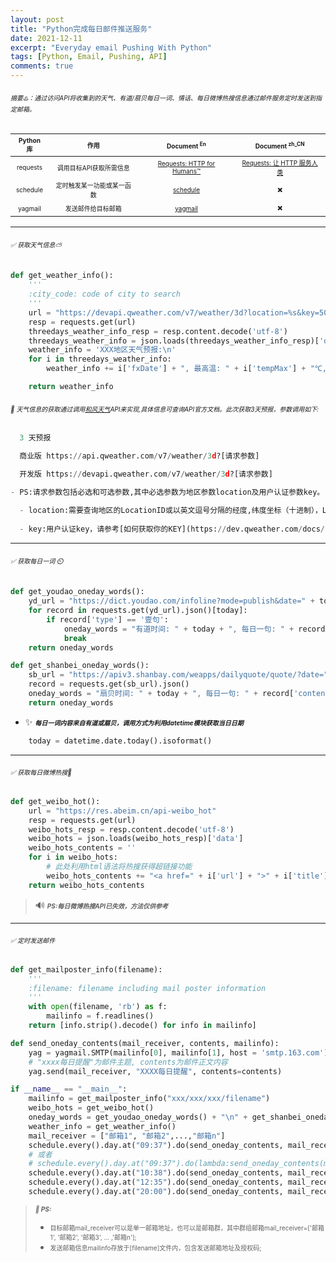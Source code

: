 ```yaml
---
layout: post
title: "Python完成每日邮件推送服务"
date: 2021-12-11
excerpt: "Everyday email Pushing With Python"
tags: [Python, Email, Pushing, API]
comments: true
---
```


###### <font size=1>摘要♨️：通过访问API将收集到的天气、有道/扇贝每日一词、情话、每日微博热搜信息通过邮件服务定时发送到指定邮箱。</font>

|<font size=1>Python库</font>|<font size=1>作用</font>|<font size=1>Document<sup> En</sup></font>|<font size=1>Document<sup> zh_CN</sup></font>|
|:----:|:----:|:----:|:----:|
|<font size=1>requests</font>|<font size=1>调用目标API获取所需信息</font>|<font size=1>[Requests: HTTP for Humans™](https://docs.python-requests.org/en/latest/)</font>|<font size=1>[Requests: 让 HTTP 服务人类](https://docs.python-requests.org/zh_CN/latest/)</font>|
|<font size=1>schedule</font>|<font size=1>定时触发某一功能或某一函数</font>|<font size=1>[schedule](https://schedule.readthedocs.io/en/stable/)</font>|<font size=1>:heavy_multiplication_x:</font>|
|<font size=1>yagmail</font>|<font size=1>发送邮件给目标邮箱</font>|<font size=1>[yagmail](https://yagmail.readthedocs.io/en/latest/)</font>|<font size=1>:heavy_multiplication_x:</font>|

---

###### <font size=1>✅ 获取天气信息⛅</font>

```Python
def get_weather_info():
    '''
    :city_code: code of city to search
    '''
    url = "https://devapi.qweather.com/v7/weather/3d?location=%s&key=503f78630621427086cf1f77f612f2f9" % city_code
    resp = requests.get(url)
    threedays_weather_info_resp = resp.content.decode('utf-8')
    threedays_weather_info = json.loads(threedays_weather_info_resp)['daily']
    weather_info = 'XXX地区天气预报:\n'
    for i in threedays_weather_info:
        weather_info += i['fxDate'] + ", 最高温: " + i['tempMax'] + "℃, 最低温: " + i['tempMin'] + "℃, 白天天气: " + i['textDay'] + ", 晚间天气: " + i['textNight'] + ", 白天风力: " + i['windScaleDay'] + "级, 晚上风力: " + i['windScaleNight'] + "级\n"

    return weather_info
```

###### <font size=1>:pushpin: 天气信息的获取通过调用[和风天气](https://dev.qweather.com/)API来实现,具体信息可查询API官方文档。此次获取3天预报，参数调用如下:</font>

```Python
  3 天预报

  商业版 https://api.qweather.com/v7/weather/3d?[请求参数]

  开发版 https://devapi.qweather.com/v7/weather/3d?[请求参数]

- PS:请求参数包括必选和可选参数,其中必选参数为地区参数location及用户认证参数key。
  
  - location:需要查询地区的LocationID或以英文逗号分隔的经度,纬度坐标（十进制），LocationID可通过城市搜索服务获取。例如 location=101010100 或 location=116.41,39.92；
  
  - key:用户认证key，请参考[如何获取你的KEY](https://dev.qweather.com/docs/resource/get-key/)。支持数字签名方式进行认证。例如 key=123456789ABC
```

---

###### <font size=1>✅ 获取每日一词 ⏲️</font>

```Python
def get_youdao_oneday_words():
    yd_url = "https://dict.youdao.com/infoline?mode=publish&date=" + today + "&update=auto&apiversion=5.0"
    for record in requests.get(yd_url).json()[today]:
        if record['type'] == '壹句':
            oneday_words = "有道时间: " + today + ", 每日一句: " + record['title'] + ", 翻译: " + record['summary']
            break
    return oneday_words

def get_shanbei_oneday_words():
    sb_url = "https://apiv3.shanbay.com/weapps/dailyquote/quote/?date=" + today
    record = requests.get(sb_url).json()
    oneday_words = "扇贝时间: " + today + ", 每日一句: " + record['content'] + ", 翻译: " + record['translation']
    return oneday_words
```

- :sparkles: <font size=1>***每日一词内容来自有道或扇贝，调用方式为利用datetime模块获取当日日期***</font>

```Python
    today = datetime.date.today().isoformat()
```

---

###### <font size=1>✅ 获取每日微博热搜:loudspeaker:</font>

```Python
def get_weibo_hot():
    url = "https://res.abeim.cn/api-weibo_hot"
    resp = requests.get(url)
    weibo_hots_resp = resp.content.decode('utf-8')
    weibo_hots = json.loads(weibo_hots_resp)['data']
    weibo_hots_contents = ''
    for i in weibo_hots:
        # 此处利用html语法将热搜获得超链接功能
        weibo_hots_contents += "<a href=" + i['url'] + ">" + i['title'] + "</a>, 热搜指数: " + str(i['hot']) + "\n"
    return weibo_hots_contents
```

>:loud_sound: <font size=1>***PS:每日微博热搜API已失效，方法仅供参考***</font>

***
###### <font size=1>✅ 定时发送邮件</font>

```Python
def get_mailposter_info(filename):
    '''
    :filename: filename including mail poster information
    '''
    with open(filename, 'rb') as f:
        mailinfo = f.readlines()
    return [info.strip().decode() for info in mailinfo]

def send_oneday_contents(mail_receiver, contents, mailinfo):
    yag = yagmail.SMTP(mailinfo[0], mailinfo[1], host = 'smtp.163.com')
    # "xxxx每日提醒"为邮件主题, contents为邮件正文内容
    yag.send(mail_receiver, "XXXX每日提醒", contents=contents)

if __name__ == "__main__":
    mailinfo = get_mailposter_info("xxx/xxx/xxx/filename")
    weibo_hots = get_weibo_hot()
    oneday_words = get_youdao_oneday_words() + "\n" + get_shanbei_oneday_words()
    weather_info = get_weather_info()
    mail_receiver = ["邮箱1", "邮箱2",...,"邮箱n"]
    schedule.every().day.at("09:37").do(send_oneday_contents, mail_receiver, weather_info, mailinfo)
    # 或者
    # schedule.every().day.at("09:37").do(lambda:send_oneday_contents(mail_receiver, weather_info, mailinfo))
    schedule.every().day.at("10:38").do(send_oneday_contents, mail_receiver, weibo_hots, mailinfo)
    schedule.every().day.at("12:35").do(send_oneday_contents, mail_receiver, oneday_words, mailinfo)
    schedule.every().day.at("20:00").do(send_oneday_contents, mail_receiver, weather_info, mailinfo)
```

>***<font size=1>:loudspeaker: PS:</font>***
>  - <font size=1>目标邮箱mail_receiver可以是单一邮箱地址，也可以是邮箱群，其中群组邮箱mail_receiver=['邮箱1', '邮箱2', '邮箱3', ... ,'邮箱n'];</font>
> - <font size=1>发送邮箱信息mailinfo存放于[filename]文件内，包含发送邮箱地址及授权码;</font>

